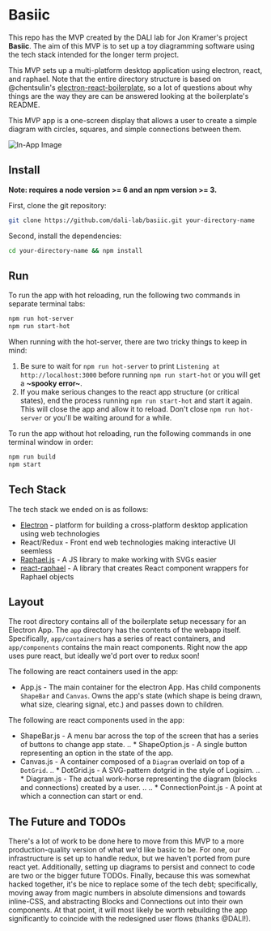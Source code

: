 # Basiic

This repo has the MVP created by the DALI lab for Jon Kramer's project **Basiic**. The aim of this MVP is to set up a toy diagramming software using the tech stack intended for the longer term project.

This MVP sets up a multi-platform desktop application using electron, react, and raphael. Note that the entire directory structure is based on @chentsulin's [electron-react-boilerplate](https://github.com/chentsulin/electron-react-boilerplate), so a lot of questions about why things are the way they are can be answered looking at the boilerplate's README.

This MVP app is a one-screen display that allows a user to create a simple diagram with circles, squares, and simple connections between them.

![In-App Image](https://github.com/dali-lab/basiic/resources/diagram_example.png "Example User Diagram")

## Install
**Note: requires a node version >= 6 and an npm version >= 3.**

First, clone the git repository:
```bash
git clone https://github.com/dali-lab/basiic.git your-directory-name
```

Second, install the dependencies:
```bash
cd your-directory-name && npm install
```

## Run
To run the app with hot reloading, run the following two commands in separate terminal tabs:
```bash
npm run hot-server
npm run start-hot
```

When running with the hot-server, there are two tricky things to keep in mind:
1. Be sure to wait for `npm run hot-server` to print `Listening at http://localhost:3000` before running `npm run start-hot` or you will get a **~spooky error~**.
2. If you make serious changes to the react app structure (or critical states), end the process running `npm run start-hot` and start it again. This will close the app and allow it to reload. Don't close `npm run hot-server` or you'll be waiting around for a while.

To run the app without hot reloading, run the following commands in one terminal window in order:
```bash
npm run build
npm start
```

## Tech Stack
The tech stack we ended on is as follows:
* [Electron](https://electron.atom.io/) - platform for building a cross-platform desktop application using web technologies
* React/Redux - Front end web technologies making interactive UI seemless
* [Raphael.js](http://dmitrybaranovskiy.github.io/raphael/) - A JS library to make working with SVGs easier
* [react-raphael](https://github.com/liuhong1happy/react-raphael) - A library that creates React component wrappers for Raphael objects

## Layout
The root directory contains all of the boilerplate setup necessary for an Electron App. The `app` directory has the contents of the webapp itself. Specifically, `app/containers` has a series of react containers, and `app/components` contains the main react components. Right now the app uses pure react, but ideally we'd port over to redux soon!

The following are react containers used in the app:
* App.js - The main container for the electron App. Has child components `ShapeBar` and `Canvas`. Owns the app's state (which shape is being drawn, what size, clearing signal, etc.) and passes down to children.

The following are react components used in the app:
* ShapeBar.js - A menu bar across the top of the screen that has a series of buttons to change app state.
.. * ShapeOption.js - A single button representing an option in the state of the app.
* Canvas.js - A container composed of a `Diagram` overlaid on top of a `DotGrid`.
.. * DotGrid.js - A SVG-pattern dotgrid in the style of Logisim.
.. * Diagram.js - The actual work-horse representing the diagram (blocks and connections) created by a user.
.. .. * ConnectionPoint.js - A point at which a connection can start or end.

## The Future and TODOs
There's a lot of work to be done here to move from this MVP to a more production-quality version of what we'd like basiic to be. For one, our infrastructure is set up to handle redux, but we haven't ported from pure react yet. Additionally, setting up diagrams to persist and connect to code are two or the bigger future TODOs. Finally, because this was somewhat hacked together, it's be nice to replace some of the tech debt; specifically, moving away from magic numbers in absolute dimensions and towards inline-CSS, and abstracting Blocks and Connections out into their own components. At that point, it will most likely be worth rebuilding the app significantly to coincide with the redesigned user flows (thanks @DALI!).
